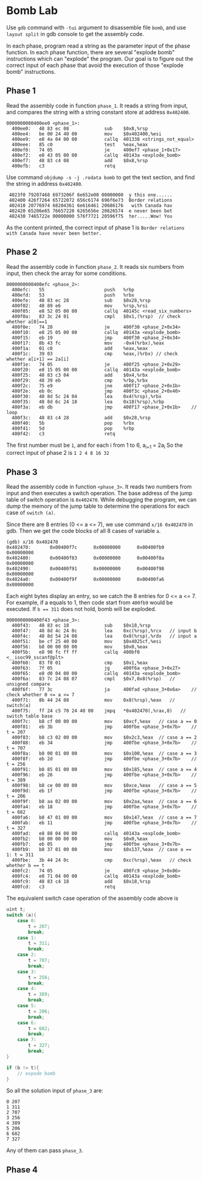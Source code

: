 # Bomb Lab

Use `gdb` command with `-tui` argument to disassemble file `bomb`, and use `layout split` in gdb console to get the assembly code.

In each phase, program read a string as the parameter input of the phase function. In each phase function, there are several "explode bomb" instructions which can "explode" the program. Our goal is to figure out the correct input of each phase that avoid the execution of those "explode bomb" instructions.

## Phase 1

Read the assembly code in function `phase_1`. It reads a string from input, and compares the string with a string constant store at address `0x402400`.
```assembly
0000000000400ee0 <phase_1>:
  400ee0:	48 83 ec 08          	sub    $0x8,%rsp
  400ee4:	be 00 24 40 00       	mov    $0x402400,%esi
  400ee9:	e8 4a 04 00 00       	callq  401338 <strings_not_equal>
  400eee:	85 c0                	test   %eax,%eax
  400ef0:	74 05                	je     400ef7 <phase_1+0x17>
  400ef2:	e8 43 05 00 00       	callq  40143a <explode_bomb>
  400ef7:	48 83 c4 08          	add    $0x8,%rsp
  400efb:	c3                   	retq
```

Use command `objdump -s -j .rodata bomb` to get the text section, and find the string in address `0x402400`.
```
 4023f0 79207468 6973206f 6e652e00 00000000  y this one......
 402400 426f7264 65722072 656c6174 696f6e73  Border relations
 402410 20776974 68204361 6e616461 20686176   with Canada hav
 402420 65206e65 76657220 6265656e 20626574  e never been bet
 402430 7465722e 00000000 576f7721 20596f75  ter.....Wow! You
```

As the content printed, the correct input of phase 1 is `Border relations with Canada have never been better.`

## Phase 2
Read the assembly code in function `phase_2`. It reads six numbers from input, then check the array for some conditions. 

```assembly
0000000000400efc <phase_2>:
  400efc:	55                   	push   %rbp
  400efd:	53                   	push   %rbx
  400efe:	48 83 ec 28          	sub    $0x28,%rsp
  400f02:	48 89 e6             	mov    %rsp,%rsi
  400f05:	e8 52 05 00 00       	callq  40145c <read_six_numbers>
  400f0a:	83 3c 24 01          	cmpl   $0x1,(%rsp)	// check whether a[0]==1
  400f0e:	74 20                	je     400f30 <phase_2+0x34>
  400f10:	e8 25 05 00 00       	callq  40143a <explode_bomb>
  400f15:	eb 19                	jmp    400f30 <phase_2+0x34>
  400f17:	8b 43 fc             	mov    -0x4(%rbx),%eax
  400f1a:	01 c0                	add    %eax,%eax
  400f1c:	39 03                	cmp    %eax,(%rbx) // check whether a[i+1] == 2a[i]
  400f1e:	74 05                	je     400f25 <phase_2+0x29>
  400f20:	e8 15 05 00 00       	callq  40143a <explode_bomb>
  400f25:	48 83 c3 04          	add    $0x4,%rbx
  400f29:	48 39 eb             	cmp    %rbp,%rbx
  400f2c:	75 e9                	jne    400f17 <phase_2+0x1b>
  400f2e:	eb 0c                	jmp    400f3c <phase_2+0x40>
  400f30:	48 8d 5c 24 04       	lea    0x4(%rsp),%rbx
  400f35:	48 8d 6c 24 18       	lea    0x18(%rsp),%rbp
  400f3a:	eb db                	jmp    400f17 <phase_2+0x1b>	// loop
  400f3c:	48 83 c4 28          	add    $0x28,%rsp
  400f40:	5b                   	pop    %rbx
  400f41:	5d                   	pop    %rbp
  400f42:	c3                   	retq 
```

The first number must be `1`, and for each i from 1 to 6, a<sub>i+1</sub> = 2a<sub>i</sub>
So the correct input of phase 2 is `1 2 4 8 16 32`

## Phase 3
Read the assembly code in function `<phase_3>`. It reads two numbers from input and then executes a switch operation. The base address of the jump table of switch operation is `0x402470`.
While debugging the program, we can dump the memory of the jump table to determine the operations for each case of `switch (a)`.

Since there are 8 entries (0 <= a <= 7), we use command `x/16 0x402470` in gdb.
Then we get the code blocks of all 8 cases of variable `a`.
```
(gdb) x/16 0x402470
0x402470:       0x00400f7c      0x00000000      0x00400fb9      0x00000000
0x402480:       0x00400f83      0x00000000      0x00400f8a      0x00000000
0x402490:       0x00400f91      0x00000000      0x00400f98      0x00000000
0x4024a0:       0x00400f9f      0x00000000      0x00400fa6      0x00000000
```

Each eight bytes display an entry, so we catch the 8 entries for 0 <= a <= 7. 
For example, if a equals to 1, then code start from `400fb9` would be executed. If `b == 311` does not hold, bomb will be exploded.

```assembly
0000000000400f43 <phase_3>:
  400f43:	48 83 ec 18          	sub    $0x18,%rsp
  400f47:	48 8d 4c 24 0c       	lea    0xc(%rsp),%rcx	// input b
  400f4c:	48 8d 54 24 08       	lea    0x8(%rsp),%rdx	// input a
  400f51:	be cf 25 40 00       	mov    $0x4025cf,%esi
  400f56:	b8 00 00 00 00       	mov    $0x0,%eax
  400f5b:	e8 90 fc ff ff       	callq  400bf0 <__isoc99_sscanf@plt>
  400f60:	83 f8 01             	cmp    $0x1,%eax
  400f63:	7f 05                	jg     400f6a <phase_3+0x27>
  400f65:	e8 d0 04 00 00       	callq  40143a <explode_bomb>
  400f6a:	83 7c 24 08 07       	cmpl   $0x7,0x8(%rsp)	// unsigned compare
  400f6f:	77 3c                	ja     400fad <phase_3+0x6a>	// check whether 0 <= a <= 7
  400f71:	8b 44 24 08          	mov    0x8(%rsp),%eax	// switch(a)
  400f75:	ff 24 c5 70 24 40 00 	jmpq   *0x402470(,%rax,8)	// switch table base
  400f7c:	b8 cf 00 00 00       	mov    $0xcf,%eax	// case a == 0
  400f81:	eb 3b                	jmp    400fbe <phase_3+0x7b>	// t = 207
  400f83:	b8 c3 02 00 00       	mov    $0x2c3,%eax	// case a == 2
  400f88:	eb 34                	jmp    400fbe <phase_3+0x7b>	// t = 707
  400f8a:	b8 00 01 00 00       	mov    $0x100,%eax	// case a == 3
  400f8f:	eb 2d                	jmp    400fbe <phase_3+0x7b>	// t = 256
  400f91:	b8 85 01 00 00       	mov    $0x185,%eax	// case a == 4
  400f96:	eb 26                	jmp    400fbe <phase_3+0x7b>	// t = 389
  400f98:	b8 ce 00 00 00       	mov    $0xce,%eax	// case a == 5
  400f9d:	eb 1f                	jmp    400fbe <phase_3+0x7b>	// t = 206
  400f9f:	b8 aa 02 00 00       	mov    $0x2aa,%eax	// case a == 6
  400fa4:	eb 18                	jmp    400fbe <phase_3+0x7b>	// t = 682
  400fa6:	b8 47 01 00 00       	mov    $0x147,%eax	// case a == 7
  400fab:	eb 11                	jmp    400fbe <phase_3+0x7b>	// t = 327
  400fad:	e8 88 04 00 00       	callq  40143a <explode_bomb>
  400fb2:	b8 00 00 00 00       	mov    $0x0,%eax
  400fb7:	eb 05                	jmp    400fbe <phase_3+0x7b>
  400fb9:	b8 37 01 00 00       	mov    $0x137,%eax	// case a == 1:	t = 311
  400fbe:	3b 44 24 0c          	cmp    0xc(%rsp),%eax	// check whether b == t
  400fc2:	74 05                	je     400fc9 <phase_3+0x86>
  400fc4:	e8 71 04 00 00       	callq  40143a <explode_bomb>
  400fc9:	48 83 c4 18          	add    $0x18,%rsp
  400fcd:	c3                   	retq
```

The equivalent switch case operation of the assembly code above is
```cpp
uint t;
switch (a){
	case 0:
		t = 207;
		break;
	case 1:
		t = 311;
		break;
	case 2:
		t = 707;
		break;
	case 3:
		t = 256;
		break;
	case 4:
		t = 389;
		break;
	case 5:
		t = 206;
		break;
	case 6:
		t = 682;
		break;
	case 7:
		t = 327;
		break;
}

if (b != t){
	// expode bomb
}
```

So all the solution input of `phase_3` are:
```
0 207
1 311
2 707
3 256
4 389
5 206
6 682
7 327
```
Any of them can pass `phase_3`.

## Phase 4